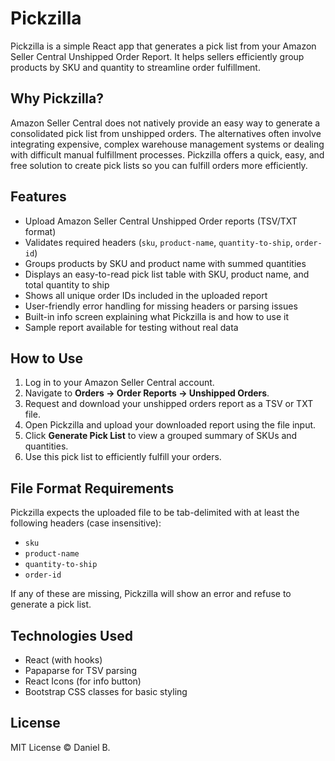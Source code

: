 # Pickzilla

Pickzilla is a simple React app that generates a pick list from your Amazon Seller Central Unshipped Order Report. It helps sellers efficiently group products by SKU and quantity to streamline order fulfillment.

## Why Pickzilla?

Amazon Seller Central does not natively provide an easy way to generate a consolidated pick list from unshipped orders. The alternatives often involve integrating expensive, complex warehouse management systems or dealing with difficult manual fulfillment processes. Pickzilla offers a quick, easy, and free solution to create pick lists so you can fulfill orders more efficiently.

## Features

- Upload Amazon Seller Central Unshipped Order reports (TSV/TXT format)
- Validates required headers (`sku`, `product-name`, `quantity-to-ship`, `order-id`)
- Groups products by SKU and product name with summed quantities
- Displays an easy-to-read pick list table with SKU, product name, and total quantity to ship
- Shows all unique order IDs included in the uploaded report
- User-friendly error handling for missing headers or parsing issues
- Built-in info screen explaining what Pickzilla is and how to use it
- Sample report available for testing without real data

## How to Use

1. Log in to your Amazon Seller Central account.  
2. Navigate to **Orders → Order Reports → Unshipped Orders**.  
3. Request and download your unshipped orders report as a TSV or TXT file.  
4. Open Pickzilla and upload your downloaded report using the file input.  
5. Click **Generate Pick List** to view a grouped summary of SKUs and quantities.  
6. Use this pick list to efficiently fulfill your orders.

## File Format Requirements

Pickzilla expects the uploaded file to be tab-delimited with at least the following headers (case insensitive):

- `sku`  
- `product-name`  
- `quantity-to-ship`  
- `order-id`  

If any of these are missing, Pickzilla will show an error and refuse to generate a pick list.

## Technologies Used

- React (with hooks)  
- Papaparse for TSV parsing  
- React Icons (for info button)  
- Bootstrap CSS classes for basic styling

## License

MIT License © Daniel B.
